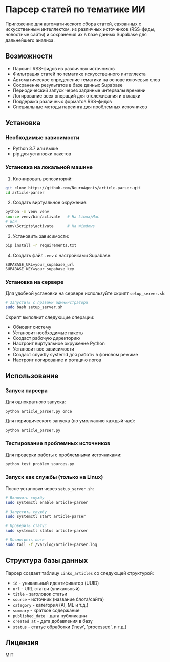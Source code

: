 # Парсер статей по тематике ИИ

Приложение для автоматического сбора статей, связанных с искусственным интеллектом, из различных источников (RSS-фиды, новостные сайты) и сохранения их в базе данных Supabase для дальнейшего анализа.

## Возможности

- Парсинг RSS-фидов из различных источников
- Фильтрация статей по тематике искусственного интеллекта
- Автоматическое определение тематики на основе ключевых слов
- Сохранение результатов в базе данных Supabase
- Периодический запуск через заданные интервалы времени
- Логирование всех операций для отслеживания и отладки
- Поддержка различных форматов RSS-фидов
- Специальные методы парсинга для проблемных источников

## Установка

### Необходимые зависимости

- Python 3.7 или выше
- pip для установки пакетов

### Установка на локальной машине

1. Клонировать репозиторий:
```bash
git clone https://github.com/NeuroAgents/article-parser.git
cd article-parser
```

2. Создать виртуальное окружение:
```bash
python -m venv venv
source venv/bin/activate   # На Linux/Mac
# или
venv\Scripts\activate      # На Windows
```

3. Установить зависимости:
```bash
pip install -r requirements.txt
```

4. Создать файл `.env` с настройками Supabase:
```
SUPABASE_URL=your_supabase_url
SUPABASE_KEY=your_supabase_key
```

### Установка на сервере

Для удобной установки на сервере используйте скрипт `setup_server.sh`:

```bash
# Запустить с правами администратора
sudo bash setup_server.sh
```

Скрипт выполнит следующие операции:
- Обновит систему
- Установит необходимые пакеты
- Создаст рабочую директорию
- Настроит виртуальное окружение Python
- Установит все зависимости
- Создаст службу systemd для работы в фоновом режиме
- Настроит логирование и ротацию логов

## Использование

### Запуск парсера

Для однократного запуска:
```bash
python article_parser.py once
```

Для периодического запуска (по умолчанию каждый час):
```bash
python article_parser.py
```

### Тестирование проблемных источников

Для проверки работы с проблемными источниками:
```bash
python test_problem_sources.py
```

### Запуск как службы (только на Linux)

После установки через `setup_server.sh`:

```bash
# Включить службу
sudo systemctl enable article-parser

# Запустить службу
sudo systemctl start article-parser

# Проверить статус
sudo systemctl status article-parser

# Посмотреть логи
sudo tail -f /var/log/article-parser.log
```

## Структура базы данных

Парсер создает таблицу `Links_articles` со следующей структурой:

- `id` - уникальный идентификатор (UUID)
- `url` - URL статьи (уникальный)
- `title` - заголовок статьи
- `source` - источник (название блога/сайта)
- `category` - категория (AI, ML и т.д.)
- `summary` - краткое содержание
- `published_date` - дата публикации
- `created_at` - дата добавления в базу
- `status` - статус обработки ('new', 'processed', и т.д.)

## Лицензия

MIT
